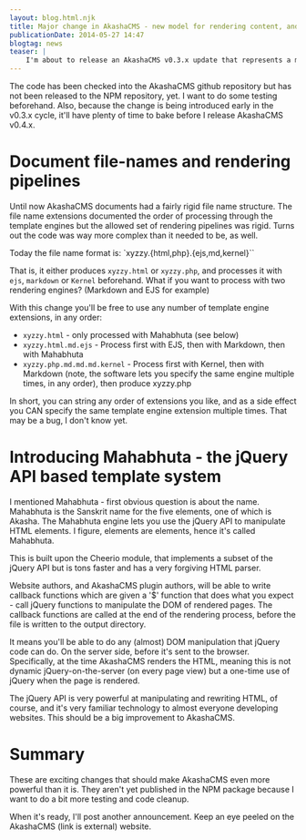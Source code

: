 ```yaml
---
layout: blog.html.njk
title: Major change in AkashaCMS - new model for rendering content, and jQuery as a template engine
publicationDate: 2014-05-27 14:47
blogtag: news
teaser: |
    I'm about to release an AkashaCMS v0.3.x update that represents a major rewrite of the rendering system, and the addition of support to use the jQuery API on the server side to manipulate rendered pages. Both of the changes are major, and take AkashaCMS to a new level of flexibility. First, Website authors will be able to use any combination of template engine on each page, giving better flexibility over page formatting. Second, the capability to use server-side jQuery calls means a different approach to inserting content into the page (versus traditional templates) plus we can implement filters to make broad-based content tweaks.
---
```

The code has been checked into the AkashaCMS github repository but has not been released to the NPM repository, yet. I want to do some testing beforehand. Also, because the change is being introduced early in the v0.3.x cycle, it'll have plenty of time to bake before I release AkashaCMS v0.4.x.

# Document file-names and rendering pipelines

Until now AkashaCMS documents had a fairly rigid file name structure. The file name extensions documented the order of processing through the template engines but the allowed set of rendering pipelines was rigid. Turns out the code was way more complex than it needed to be, as well.

Today the file name format is: `xyzzy.{html,php}.{ejs,md,kernel}``

That is, it either produces `xyzzy.html` or `xyzzy.php`, and processes it with `ejs`, `markdown` or `Kernel` beforehand. What if you want to process with two rendering engines? (Markdown and EJS for example)

With this change you'll be free to use any number of template engine extensions, in any order:

* `xyzzy.html` - only processed with Mahabhuta (see below)
* `xyzzy.html.md.ejs` - Process first with EJS, then with Markdown, then with Mahabhuta
* `xyzzy.php.md.md.md.kernel` - Process first with Kernel, then with Markdown (note, the software lets you specify the same engine multiple times, in any order), then produce xyzzy.php

In short, you can string any order of extensions you like, and as a side effect you CAN specify the same template engine extension multiple times. That may be a bug, I don't know yet.

# Introducing Mahabhuta - the jQuery API based template system

I mentioned Mahabhuta - first obvious question is about the name. Mahabhuta is the Sanskrit name for the five elements, one of which is Akasha. The Mahabhuta engine lets you use the jQuery API to manipulate HTML elements. I figure, elements are elements, hence it's called Mahabhuta.

This is built upon the Cheerio module, that implements a subset of the jQuery API but is tons faster and has a very forgiving HTML parser.

Website authors, and AkashaCMS plugin authors, will be able to write callback functions which are given a '$' function that does what you expect - call jQuery functions to manipulate the DOM of rendered pages. The callback functions are called at the end of the rendering process, before the file is written to the output directory.

It means you'll be able to do any (almost) DOM manipulation that jQuery code can do. On the server side, before it's sent to the browser. Specifically, at the time AkashaCMS renders the HTML, meaning this is not dynamic jQuery-on-the-server (on every page view) but a one-time use of jQuery when the page is rendered.

The jQuery API is very powerful at manipulating and rewriting HTML, of course, and it's very familiar technology to almost everyone developing websites. This should be a big improvement to AkashaCMS.

# Summary

These are exciting changes that should make AkashaCMS even more powerful than it is. They aren't yet published in the NPM package because I want to do a bit more testing and code cleanup.

When it's ready, I'll post another announcement. Keep an eye peeled on the AkashaCMS (link is external) website.
